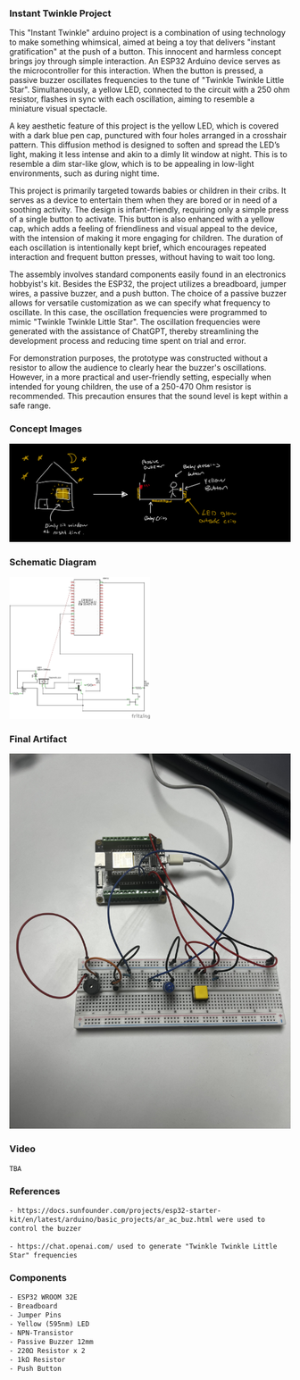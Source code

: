 ### Instant Twinkle Project

This "Instant Twinkle" arduino project is a combination of using technology to make something whimsical, aimed at being a toy that delivers "instant gratification" at the push of a button. This innocent and harmless concept brings joy through simple interaction. An ESP32 Arduino device serves as the microcontroller for this interaction. When the button is pressed, a passive buzzer oscillates frequencies to the tune of "Twinkle Twinkle Little Star". Simultaneously, a yellow LED, connected to the circuit with a 250 ohm resistor, flashes in sync with each oscillation, aiming to resemble a miniature visual spectacle.

A key aesthetic feature of this project is the yellow LED, which is covered with a dark blue pen cap, punctured with four holes arranged in a crosshair pattern. This diffusion method is designed to soften and spread the LED’s light, making it less intense and akin to a dimly lit window at night. This is to resemble a dim star-like glow, which is to be appealing in low-light environments, such as during night time. 

This project is primarily targeted towards babies or children in their cribs. It serves as a device to entertain them when they are bored or in need of a soothing activity. The design is infant-friendly, requiring only a simple press of a single button to activate. This button is also enhanced with a yellow cap, which adds a feeling of friendliness and visual appeal to the device, with the intension of making it more engaging for children. The duration of each oscillation is intentionally kept brief, which encourages repeated interaction and frequent button presses, without having to wait too long. 

The assembly involves standard components easily found in an electronics hobbyist's kit. Besides the ESP32, the project utilizes a breadboard, jumper wires, a passive buzzer, and a push button. The choice of a passive buzzer allows for versatile customization as we can specify what frequency to oscillate. In this case, the oscillation frequencies were programmed to mimic "Twinkle Twinkle Little Star". The oscillation frequencies were generated with the assistance of ChatGPT, thereby streamlining the development process and reducing time spent on trial and error.

For demonstration purposes, the prototype was constructed without a resistor to allow the audience to clearly hear the buzzer's oscillations. However, in a more practical and user-friendly setting, especially when intended for young children, the use of a 250-470 Ohm resistor is recommended. This precaution ensures that the sound level is kept within a safe range.

### Concept Images
![Concept Image](Images%20%26%20Videos/Concept.jpeg)

### Schematic Diagram
<img src="Images%20%26%20Videos/Diagram.jpg" style="width: 50%; height: 50%"/>​

### Final Artifact
![Final Artifact](Images%20%26%20Videos/Final_Artifact.jpg)

### Video
    TBA

### References
    - https://docs.sunfounder.com/projects/esp32-starter-kit/en/latest/arduino/basic_projects/ar_ac_buz.html were used to control the buzzer

    - https://chat.openai.com/ used to generate "Twinkle Twinkle Little Star" frequencies

### Components
    - ESP32 WROOM 32E
    - Breadboard
    - Jumper Pins
    - Yellow (595nm) LED
    - NPN-Transistor
    - Passive Buzzer 12mm
    - 220Ω Resistor x 2
    - 1kΩ Resistor
    - Push Button
  
